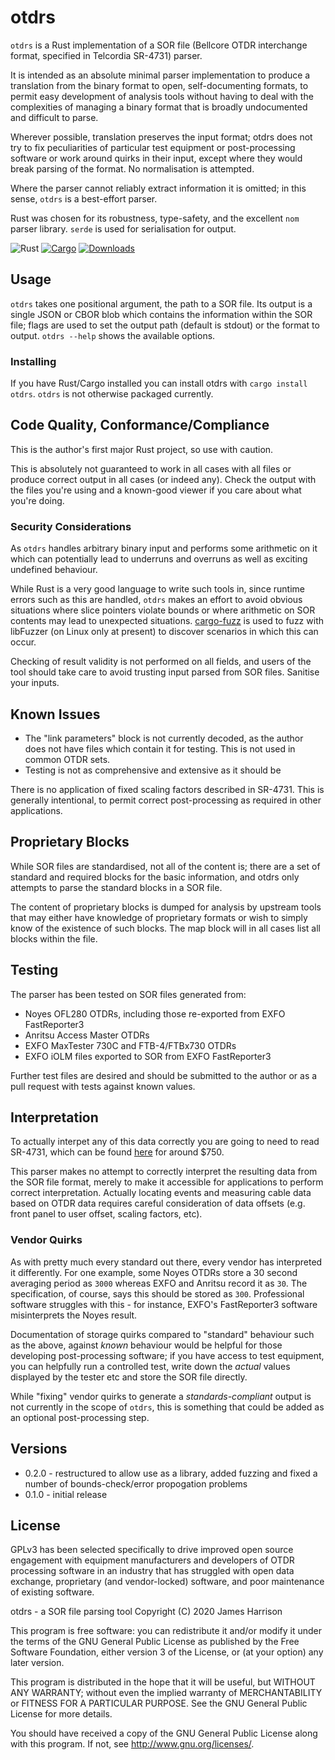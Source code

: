 # otdrs

`otdrs` is a Rust implementation of a SOR file (Bellcore OTDR interchange format, specified in Telcordia SR-4731) parser.

It is intended as an absolute minimal parser implementation to produce a translation from the binary format to open, self-documenting formats, to permit easy development of analysis tools without having to deal with the complexities of managing a binary format that is broadly undocumented and difficult to parse.

Wherever possible, translation preserves the input format; otdrs does not try to fix peculiarities of particular test equipment or post-processing software or work around quirks in their input, except where they would break parsing of the format. No normalisation is attempted.

Where the parser cannot reliably extract information it is omitted; in this sense, `otdrs` is a best-effort parser.

Rust was chosen for its robustness, type-safety, and the excellent `nom` parser library. `serde` is used for serialisation for output.

![Rust](https://github.com/JamesHarrison/otdrs/workflows/Rust/badge.svg) [![Cargo](https://img.shields.io/crates/v/otdrs)](https://crates.io/crates/otdrs) [![Downloads](https://img.shields.io/crates/d/otdrs)](https://crates.io/crates/otdrs)

## Usage

`otdrs` takes one positional argument, the path to a SOR file. Its output is a single JSON or CBOR blob which contains the information within the SOR file; flags are used to set the output path (default is stdout) or the format to output. `otdrs --help` shows the available options.

### Installing

If you have Rust/Cargo installed you can install otdrs with `cargo install otdrs`. `otdrs` is not otherwise packaged currently.

## Code Quality, Conformance/Compliance

This is the author's first major Rust project, so use with caution.

This is absolutely not guaranteed to work in all cases with all files or produce correct output in all cases (or indeed any). Check the output with the files you're using and a known-good viewer if you care about what you're doing.

### Security Considerations

As `otdrs` handles arbitrary binary input and performs some arithmetic on it which can potentially lead to underruns and overruns as well as exciting undefined behaviour.

While Rust is a very good language to write such tools in, since runtime errors such as this are handled, `otdrs` makes an effort to avoid obvious situations where slice pointers violate bounds or where arithmetic on SOR contents may lead to unexpected situations. [cargo-fuzz](https://github.com/rust-fuzz/cargo-fuzz) is used to fuzz with libFuzzer (on Linux only at present) to discover scenarios in which this can occur.

Checking of result validity is not performed on all fields, and users of the tool should take care to avoid trusting input parsed from SOR files. Sanitise your inputs.

## Known Issues

* The "link parameters" block is not currently decoded, as the author does not have files which contain it for testing. This is not used in common OTDR sets.
* Testing is not as comprehensive and extensive as it should be

There is no application of fixed scaling factors described in SR-4731. This is generally intentional, to permit correct post-processing as required in other applications.

## Proprietary Blocks

While SOR files are standardised, not all of the content is; there are a set of standard and required blocks for the basic information, and otdrs only attempts to parse the standard blocks in a SOR file.

The content of proprietary blocks is dumped for analysis by upstream tools that may either have knowledge of proprietary formats or wish to simply know of the existence of such blocks. The map block will in all cases list all blocks within the file.

## Testing

The parser has been tested on SOR files generated from:

* Noyes OFL280 OTDRs, including those re-exported from EXFO FastReporter3
* Anritsu Access Master OTDRs
* EXFO MaxTester 730C and FTB-4/FTBx730 OTDRs
* EXFO iOLM files exported to SOR from EXFO FastReporter3

Further test files are desired and should be submitted to the author or as a pull request with tests against known values.

## Interpretation

To actually interpet any of this data correctly you are going to need to read SR-4731, which can be found [here](https://telecom-info.telcordia.com/site-cgi/ido/docs.cgi?ID=SEARCH&DOCUMENT=SR-4731&) for around $750.

This parser makes no attempt to correctly interpret the resulting data from the SOR file format, merely to make it accessible for applications to perform correct interpretation. Actually locating events and measuring cable data based on OTDR data requires careful consideration of data offsets (e.g. front panel to user offset, scaling factors, etc).

### Vendor Quirks

As with pretty much every standard out there, every vendor has interpreted it differently. For one example, some Noyes OTDRs store a 30 second averaging period as `3000` whereas EXFO and Anritsu record it as `30`. The specification, of course, says this should be stored as `300`. Professional software struggles with this - for instance, EXFO's FastReporter3 software misinterprets the Noyes result.

Documentation of storage quirks compared to "standard" behaviour such as the above, against *known* behaviour would be helpful for those developing post-processing software; if you have access to test equipment, you can helpfully run a controlled test, write down the *actual* values displayed by the tester etc and store the SOR file directly.

While "fixing" vendor quirks to generate a *standards-compliant* output is not currently in the scope of `otdrs`, this is something that could be added as an optional post-processing step.

## Versions

* 0.2.0 - restructured to allow use as a library, added fuzzing and fixed a number of bounds-check/error propogation problems
* 0.1.0 - initial release

## License

GPLv3 has been selected specifically to drive improved open source engagement with equipment manufacturers and developers of OTDR processing software in an industry that has struggled with open data exchange, proprietary (and vendor-locked) software, and poor maintenance of existing software.

otdrs - a SOR file parsing tool 
Copyright (C) 2020 James Harrison

This program is free software: you can redistribute it and/or modify
it under the terms of the GNU General Public License as published by
the Free Software Foundation, either version 3 of the License, or
(at your option) any later version.

This program is distributed in the hope that it will be useful,
but WITHOUT ANY WARRANTY; without even the implied warranty of
MERCHANTABILITY or FITNESS FOR A PARTICULAR PURPOSE.  See the
GNU General Public License for more details.

You should have received a copy of the GNU General Public License
along with this program.  If not, see <http://www.gnu.org/licenses/>.